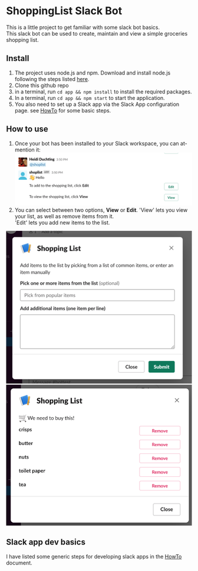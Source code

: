 # ShoppingList Slack Bot
This is a little project to get familiar with some slack bot basics.  
This slack bot can be used to create, maintain and view a simple groceries shopping list.

## Install
1) The project uses node.js and npm.  Download and install node.js following the steps listed [here](https://nodejs.org/en/download/).  
2) Clone this github repo
3) in a terminal, run `cd app && npm install` to install the required packages.
4) In a terminal, run `cd app && npm start` to start the application.
5) You also need to set up a Slack app via the Slack App configuration page. see [HowTo](./HowTo.md) for some basic steps.

## How to use
1) Once your bot has been installed to your Slack workspace, you can at-mention it:
![](./images/sb1.png)
2) You can select between two options, **View** or **Edit**.
'View' lets you view your list, as well as remove items from it.  
'Edit' lets you add new items to the list.  

![](./images/sb2.png) ![](./images/sb3.png)

## Slack app dev basics
I have listed some generic steps for developing slack apps in the [HowTo](./HowTo.md) document.